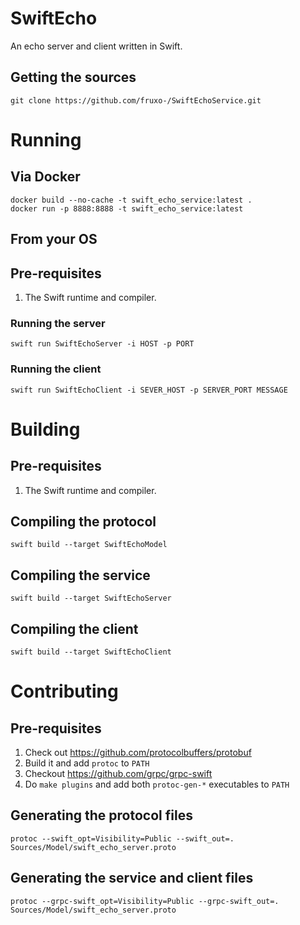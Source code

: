 # SwiftEcho

An echo server and client written in Swift.

## Getting the sources
```
git clone https://github.com/fruxo-/SwiftEchoService.git
```

# Running
## Via Docker
```
docker build --no-cache -t swift_echo_service:latest .
docker run -p 8888:8888 -t swift_echo_service:latest
```

## From your OS
## Pre-requisites
1. The Swift runtime and compiler.

###  Running the server
```
swift run SwiftEchoServer -i HOST -p PORT
```
### Running the client
```
swift run SwiftEchoClient -i SEVER_HOST -p SERVER_PORT MESSAGE 
```

# Building
## Pre-requisites
1. The Swift runtime and compiler.

## Compiling the protocol
```
swift build --target SwiftEchoModel
```

## Compiling the service
```
swift build --target SwiftEchoServer
```

## Compiling the client
```
swift build --target SwiftEchoClient
```

# Contributing
## Pre-requisites
1. Check out https://github.com/protocolbuffers/protobuf
1. Build it and add `protoc` to `PATH`
1. Checkout https://github.com/grpc/grpc-swift
1. Do `make plugins` and add both `protoc-gen-*` executables to `PATH`

## Generating the protocol files
```
protoc --swift_opt=Visibility=Public --swift_out=. Sources/Model/swift_echo_server.proto
```

## Generating the service and client files
```
protoc --grpc-swift_opt=Visibility=Public --grpc-swift_out=. Sources/Model/swift_echo_server.proto
```
